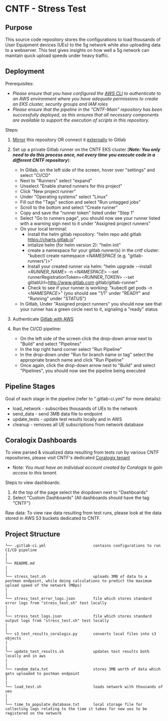 # CNTF - Stress Test

## Purpose
This source code repository stores the configurations to load thousands of User Equipment devices (UEs) to the 5g network while also uploading data to a webserver. This test gives insights on how well a 5g network can maintain quick upload speeds under heavy traffic.

## Deployment
Prerequisites:

* *Please ensure that you have configured the [AWS CLI](https://docs.aws.amazon.com/cli/latest/userguide/getting-started-quickstart.html) to authenticate to an AWS environment where you have adequate permissions to create an EKS cluster, security groups and IAM roles* 
* *Please ensure that the pipeline in the "CNTF-Main" repository has been successfully deployed, as this ensures that all necessary components are available to support the execution of scripts in this repository.*  


Steps:
1. [Mirror](https://docs.gitlab.com/ee/user/project/repository/mirror/) this repository OR connect it [externally](https://docs.gitlab.com/ee/ci/ci_cd_for_external_repos/) to Gitlab 
2. Set up a private Gitlab runner on the CNTF EKS cluster (***Note: You only need to do this process once, not every time you execute code in a different CNTF repository***):
    * In Gitlab, on the left side of the screen, hover over "settings" and select "CI/CD"
    * Next to "Runners" select "expand"
    * Unselect "Enable shared runners for this project"
    * Click "New project runner"
    * Under "Operating systems" select "Linux"
    * Fill out the "Tags" section and select "Run untagged jobs"
    * Scroll to the bottom and select "Create runner"
    * Copy and save the "runner token" listed under "Step 1"
    * Select "Go to runners page", you should now see your runner listed with a warning sign next to it under "Assigned project runners"
    * On your local terminal:
        * Install the helm gitlab repository: "helm repo add gitlab https://charts.gitlab.io"
        * intialize helm (for helm version 2): "helm init" 
        * create a namespace for your gitlab runner(s) in the cntf cluster: "kubectl create namespace <_NAMESPACE_ (e.g. "gitlab-runners")>"
        * Install your created runner via helm: 
        "helm upgrade --install <_RUNNER_NAME_> -n <_NAMESPACE_> --set runnerRegistrationToken=<_RUNNER_TOKEN_> --set gitlabUrl=http://www.gitlab.com gitlab/gitlab-runner"
        * Check to see if your runner is working: "kubectl get pods -n <_NAMESPACE_>" (you should see "1/1" under "READY" and "Running" under "STATUS")
    * In Gitlab, Under "Assigned project runners" you should now see that your runner has a green circle next to it, signaling a "ready" status

3. Authenticate [Gitlab with AWS](https://docs.gitlab.com/ee/ci/cloud_deployment/)

4. Run the CI/CD pipeline:
    * On the left side of the screen click the drop-down arrow next to "Build" and select "Pipelines"
    * In the top right hand corner select "Run Pipeline"
    * In the drop-down under "Run for branch name or tag" select the appropriate branch name and click "Run Pipeline"
    * Once again, click the drop-down arrow next to "Build" and select "Pipelines", you should now see the pipeline being executed

## Pipeline Stages
Goal of each stage in the pipeline (refer to ".gitlab-ci.yml" for more details):
* load_network - subscribes thousands of UEs to the network
* send_data - send 3MB data file to endpoint
* update_tests - update test results locally and in AWS
* cleanup - removes all UE subscriptions from network database


## Coralogix Dashboards
To view parsed & visualized data resulting from tests run by various CNTF repositories, please visit CNTF's dedicated [Coralogix tenant](https://dish-wireless-network.atlassian.net/wiki/spaces/MSS/pages/509509825/Coralogix+CNTF+Dashboards)
* Note: *You must have an individual account created by Coralogix to gain access to this tenant.*
    
Steps to view dashboards:
1. At the top of the page select the dropdown next to "Dashboards"
2. Select "Custom Dashboards" (All dashboards should have the tag "CNTF")

Raw data: To view raw data resulting from test runs, please look at the data stored in AWS S3 buckets dedicated to CNTF.


## Project Structure
```
└── .gitlab-ci.yml                     contains configurations to run CI/CD pipeline
|
|
└── README.md  
|
|
└── stress_test.sh                     uploads 3MB of data to a postman endpoint, while doing calculations to predict the maximum upload speed of the network (MBps)
|  
|
└── stress_test_error_logs.json        file which stores standard error logs from "stress_test.sh" test locally 
|
|
└── stress_test_logs.json              file which stores standard output logs from "stress_test.sh" test locally
|
|
└── s3_test_results_coralogix.py       converts local files into s3 objects 
|  
|
└── update_test_results.sh             updates test results both locally and in aws  
|  
|
└── random_data.txt                    stores 3MB worth of data which gets uploaded to postman endpoint   
|  
|
└── load_test.sh                       loads network with thousands of ues
|  
|
└── time_to_populate_database.txt      local storage file for collecting logs relating to the time it takes for new ues to be registered on the network 
```
